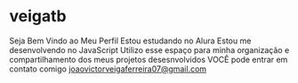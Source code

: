 # veigatb
Seja Bem Vindo ao Meu Perfil
Estou estudando no Alura
Estou me desenvolvendo no JavaScript
Utilizo esse espaço para minha organização e compartilhamento dos meus projetos desesnvolvidos
VOCÊ pode entrar em contato comigo
joaovictorveigaferreira07@gmail.com
